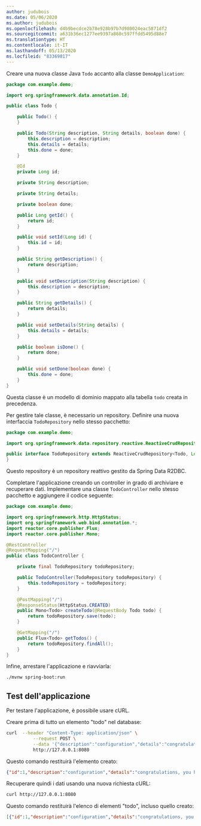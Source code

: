 ```yaml
---
author: judubois
ms.date: 05/06/2020
ms.author: judubois
ms.openlocfilehash: d4b9becdce2b78e928b97b7d980024eac5871df2
ms.sourcegitcommit: a631b36ec1277ee9397a860c597ffdd5495d88e7
ms.translationtype: HT
ms.contentlocale: it-IT
ms.lasthandoff: 05/13/2020
ms.locfileid: "83369817"
---
```

Creare una nuova classe Java `Todo` accanto alla classe `DemoApplication`:

```java
package com.example.demo;

import org.springframework.data.annotation.Id;

public class Todo {

    public Todo() {
    }

    public Todo(String description, String details, boolean done) {
        this.description = description;
        this.details = details;
        this.done = done;
    }

    @Id
    private Long id;

    private String description;

    private String details;

    private boolean done;

    public Long getId() {
        return id;
    }

    public void setId(Long id) {
        this.id = id;
    }

    public String getDescription() {
        return description;
    }

    public void setDescription(String description) {
        this.description = description;
    }

    public String getDetails() {
        return details;
    }

    public void setDetails(String details) {
        this.details = details;
    }

    public boolean isDone() {
        return done;
    }

    public void setDone(boolean done) {
        this.done = done;
    }
}
```

Questa classe è un modello di dominio mappato alla tabella `todo` creata in precedenza.

Per gestire tale classe, è necessario un repository. Definire una nuova interfaccia `TodoRepository` nello stesso pacchetto:

```java
package com.example.demo;

import org.springframework.data.repository.reactive.ReactiveCrudRepository;

public interface TodoRepository extends ReactiveCrudRepository<Todo, Long> {
}
```

Questo repository è un repository reattivo gestito da Spring Data R2DBC.

Completare l'applicazione creando un controller in grado di archiviare e recuperare dati. Implementare una classe `TodoController` nello stesso pacchetto e aggiungere il codice seguente:

```java
package com.example.demo;

import org.springframework.http.HttpStatus;
import org.springframework.web.bind.annotation.*;
import reactor.core.publisher.Flux;
import reactor.core.publisher.Mono;

@RestController
@RequestMapping("/")
public class TodoController {

    private final TodoRepository todoRepository;

    public TodoController(TodoRepository todoRepository) {
        this.todoRepository = todoRepository;
    }

    @PostMapping("/")
    @ResponseStatus(HttpStatus.CREATED)
    public Mono<Todo> createTodo(@RequestBody Todo todo) {
        return todoRepository.save(todo);
    }

    @GetMapping("/")
    public Flux<Todo> getTodos() {
        return todoRepository.findAll();
    }
}
```

Infine, arrestare l'applicazione e riavviarla:

```bash
./mvnw spring-boot:run
```

## <a name="test-the-application"></a>Test dell'applicazione

Per testare l'applicazione, è possibile usare cURL.

Creare prima di tutto un elemento "todo" nel database:

```bash
curl  --header "Content-Type: application/json" \
          --request POST \
          --data '{"description":"configuration","details":"congratulations, you have set up R2DBC correctly!","done": "true"}' \
          http://127.0.0.1:8080
```

Questo comando restituirà l'elemento creato:

```json
{"id":1,"description":"configuration","details":"congratulations, you have set up R2DBC correctly!","done":true}
```

Recuperare quindi i dati usando una nuova richiesta cURL:

```bash
curl http://127.0.0.1:8080
```

Questo comando restituirà l'elenco di elementi "todo", incluso quello creato:

```json
[{"id":1,"description":"configuration","details":"congratulations, you have set up R2DBC correctly!","done":true}]
```
